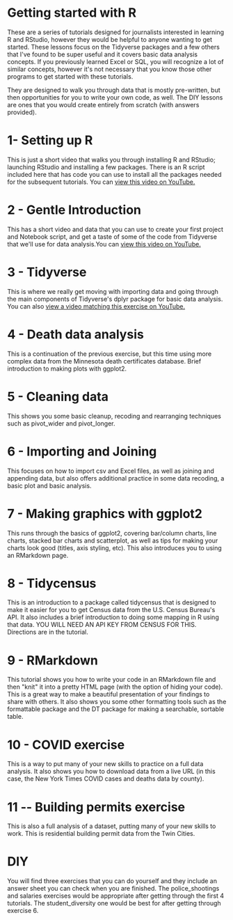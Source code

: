 # Getting started with R
These are a series of tutorials designed for journalists interested in learning R and RStudio, however they would be helpful to anyone wanting to get started. These lessons focus on the Tidyverse packages and a few others that I've found to be super useful and it covers basic data analysis concepts. If you previously learned Excel or SQL, you will recognize a lot of similar concepts, however it's not necessary that you know those other programs to get started with these tutorials.

They are designed to walk you through data that is mostly pre-written, but then opportunities for you to write your own code, as well. The DIY lessons are ones that you would create entirely from scratch (with answers provided). 


# 1- Setting up R
This is just a short video that walks you through installing R and RStudio; launching RStudio and installing a few packages. There is an R script included here that has code you can use to install all the packages needed for the subsequent tutorials. You can  <a href="https://youtu.be/NPSletCwyGQ">view this video on YouTube.</a>

# 2 - Gentle Introduction
This has a short video and data that you can use to create your first project and Notebook script, and get a taste of some of the code from Tidyverse that we'll use for data analysis.You can <a href="https://youtu.be/5FlFTmXkWrQ">view this video on YouTube.</a>

# 3 - Tidyverse
This is where we really get moving with importing data and going through the main components of Tidyverse's dplyr package for basic data analysis. You can also <a href="https://youtu.be/tx7nEYGMb28">view a video matching this exercise on YouTube.</a>

# 4 - Death data analysis
This is a continuation of the previous exercise, but this time using more complex data from the Minnesota death certificates database. Brief introduction to making plots with ggplot2.

# 5 - Cleaning data
This shows you some basic cleanup, recoding and rearranging techniques such as pivot_wider and pivot_longer.

# 6 - Importing and Joining
This focuses on how to import csv and Excel files, as well as joining and appending data, but also offers additional practice in some data recoding, a basic plot and basic analysis.

# 7 - Making graphics with ggplot2
This runs through the basics of ggplot2, covering bar/column charts, line charts, stacked bar charts and scatterplot, as well as tips for making your charts look good (titles, axis styling, etc). This also introduces you to using an RMarkdown page.

# 8 - Tidycensus
This is an introduction to a package called tidycensus that is designed to make it easier for you to get Census data from the U.S. Census Bureau's API. It also includes a brief introduction to doing some mapping in R using that data.  YOU WILL NEED AN API KEY FROM CENSUS FOR THIS. Directions are in the tutorial.

# 9 - RMarkdown
This tutorial shows you how to write your code in an RMarkdown file and then "knit" it into a pretty HTML page (with the option of hiding your code). This is a great way to make a beautiful presentation of your findings to share with others. It also shows you some other formatting tools such as the formattable package and the DT package for making a searchable, sortable table.

# 10 - COVID exercise
This is a way to put many of your new skills to practice on a full data analysis. It also shows you how to download data from a live URL (in this case, the New York Times COVID cases and deaths data by county). 

# 11 -- Building permits exercise
This is also a full analysis of a dataset, putting many of your new skills to work. This is residential building permit data from the Twin Cities. 

# DIY
You will find three exercises that you can do yourself and they include an answer sheet you can check when you are finished. The police_shootings and salaries exercises would be appropriate after getting through the first 4 tutorials. The student_diversity one would be best for after getting through exercise 6.